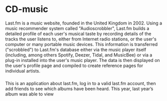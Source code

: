 # CD-music
Last.fm is a music website, founded in the United Kingdom in 2002. Using a music recommender system called "Audioscrobbler", Last.fm builds a detailed profile of each user's musical taste by recording details of the tracks the user listens to, either from Internet radio stations, or the user's computer or many portable music devices. This information is transferred ("scrobbled") to Last.fm's database either via the music player itself (including, among others Spotify, Deezer, Tidal, and MusicBee) or via a plug-in installed into the user's music player. The data is then displayed on the user's profile page and compiled to create reference pages for individual artists.


###
This is an application about last.fm, log in to a valid last.fm account, then add friends to see which albums have been heard.
This year, last year’s album was able to view
